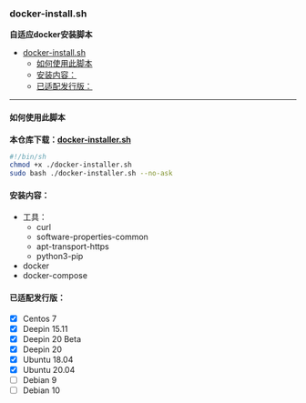 ### docker-install.sh

**自适应docker安装脚本**

- [docker-install.sh](#docker-installsh)
  - [如何使用此脚本](#如何使用此脚本)
  - [安装内容：](#安装内容)
  - [已适配发行版：](#已适配发行版)

---

#### 如何使用此脚本

**本仓库下载：[docker-installer.sh](https://raw.githubusercontent.com/Philogag/OneKey-Docker-Install-bash/main/docker-installer.sh)**

```bash
#!/bin/sh
chmod +x ./docker-installer.sh
sudo bash ./docker-installer.sh --no-ask
```

#### 安装内容：

+ 工具：
    + curl 
    + software-properties-common 
    + apt-transport-https
    + python3-pip
+ docker
+ docker-compose

#### 已适配发行版：

+ [x] Centos 7
+ [x] Deepin 15.11
+ [x] Deepin 20 Beta
+ [x] Deepin 20
+ [x] Ubuntu 18.04
+ [x] Ubuntu 20.04
+ [ ] Debian 9
+ [ ] Debian 10
